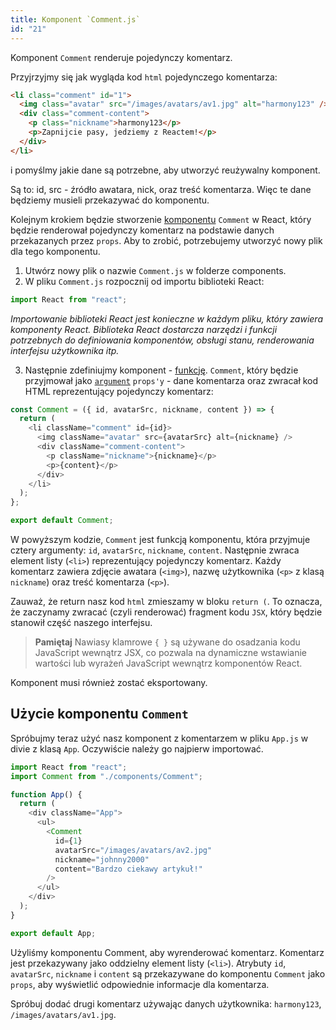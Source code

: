 ```yaml
---
title: Komponent `Comment.js`
id: "21"
---
```


Komponent `Comment` renderuje pojedynczy komentarz.

Przyjrzyjmy się jak wygląda kod `html` pojedynczego komentarza:

```html
<li class="comment" id="1">
  <img class="avatar" src="/images/avatars/av1.jpg" alt="harmony123" />
  <div class="comment-content">
    <p class="nickname">harmony123</p>
    <p>Zapnijcie pasy, jedziemy z Reactem!</p>
  </div>
</li>
```

i pomyślmy jakie dane są potrzebne, aby utworzyć reużywalny komponent.

Są to: id, src - źródło awatara, nick, oraz treść komentarza.
Więc te dane będziemy musieli przekazywać do komponentu.

Kolejnym krokiem będzie stworzenie <a href="/glossary/komponent/" target="_blank">komponentu</a> `Comment` w React, który będzie renderował pojedynczy komentarz na podstawie danych przekazanych przez `props`. Aby to zrobić, potrzebujemy utworzyć nowy plik dla tego komponentu.

1. Utwórz nowy plik o nazwie `Comment.js` w folderze components.
2. W pliku `Comment.js` rozpocznij od importu biblioteki React:

```js
import React from "react";
```

_Importowanie biblioteki React jest konieczne w każdym pliku, który zawiera komponenty React. Biblioteka React dostarcza narzędzi i funkcji potrzebnych do definiowania komponentów, obsługi stanu, renderowania interfejsu użytkownika itp._

3. Następnie zdefiniujmy komponent - <a href="/glossary/funkcja" target="_blank">funkcję</a>. `Comment`, który będzie przyjmował jako <a href="/glossary/argument" target="_blank">`argument`</a> `props'y` - dane komentarza oraz zwracał kod HTML reprezentujący pojedynczy komentarz:

```js
const Comment = ({ id, avatarSrc, nickname, content }) => {
  return (
    <li className="comment" id={id}>
      <img className="avatar" src={avatarSrc} alt={nickname} />
      <div className="comment-content">
        <p className="nickname">{nickname}</p>
        <p>{content}</p>
      </div>
    </li>
  );
};

export default Comment;
```

W powyższym kodzie, `Comment` jest funkcją komponentu, która przyjmuje cztery argumenty: `id`, `avatarSrc`, `nickname`, `content`. Następnie zwraca element listy (`<li>`) reprezentujący pojedynczy komentarz. Każdy komentarz zawiera zdjęcie awatara (`<img>`), nazwę użytkownika (`<p>` z klasą `nickname`) oraz treść komentarza (`<p>`).

Zauważ, że return nasz kod `html` zmieszamy w bloku `return (`. To oznacza, że zaczynamy zwracać (czyli renderować) fragment kodu `JSX`, który będzie stanowił część naszego interfejsu.

> **Pamiętaj**
> Nawiasy klamrowe `{ }` są używane do osadzania kodu JavaScript wewnątrz JSX, co pozwala na dynamiczne wstawianie wartości lub wyrażeń JavaScript wewnątrz komponentów React.

Komponent musi również zostać eksportowany.

## Użycie komponentu `Comment`

Spróbujmy teraz użyć nasz komponent z komentarzem w pliku `App.js` w divie z klasą `App`.
Oczywiście należy go najpierw importować.

```js
import React from "react";
import Comment from "./components/Comment";

function App() {
  return (
    <div className="App">
      <ul>
        <Comment
          id={1}
          avatarSrc="/images/avatars/av2.jpg"
          nickname="johnny2000"
          content="Bardzo ciekawy artykuł!"
        />
      </ul>
    </div>
  );
}

export default App;
```

Użyliśmy komponentu Comment, aby wyrenderować komentarz. Komentarz jest przekazywany jako oddzielny element listy (`<li>`). Atrybuty `id`, `avatarSrc`, `nickname` i `content` są przekazywane do komponentu `Comment` jako `props`, aby wyświetlić odpowiednie informacje dla komentarza.

Spróbuj dodać drugi komentarz używając danych użytkownika: `harmony123`, `/images/avatars/av1.jpg`.
